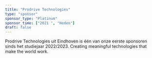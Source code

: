 ```yaml
---
title: "Prodrive Technologies"
type: "sponsor"
sponsor_type: "Platinum"
sponsor_time: ["2021 ", "Heden"]
draft: false
---
```


Prodrive Technologies uit Eindhoven is één van onze eerste sponsoren sinds het studiejaar 2022/2023.
Creating meaningful technologies that make the world work.
